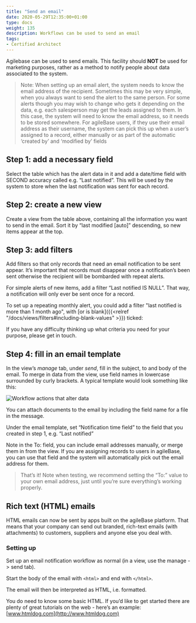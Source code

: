 ```yaml
---
title: "Send an email"
date: 2020-05-29T12:35:00+01:00
type: docs
weight: 135
description: Workflows can be used to send an email
tags:
- Certified Architect
---
```


Agilebase can be used to send emails. This facility should **NOT** be used for marketing purposes, rather as a method to notify people about data associated to the system.

> Note: When setting up an email alert, the system needs to know the email address of the recipient. Sometimes this may be very simple, when you always want to send the alert to the same person. For some alerts though you may wish to change who gets it depending on the data, e.g. each salesperson may get the leads assigned to them. In this case, the system will need to know the email address, so it needs to be stored somewhere. For agileBase users, if they use their email address as their username, the system can pick this up when a user’s assigned to a record, either manually or as part of the automatic ‘created by’ and ‘modified by’ fields

## Step 1: add a necessary field

Select the table which has the alert data in it and add a date/time field with SECOND accuracy called e.g. “Last notified”. This will be used by the system to store when the last notification was sent for each record.

## Step 2: create a new view

Create a view from the table above, containing all the information you want to send in the email. Sort it by “last modified [auto]” descending, so new items appear at the top.

## Step 3: add filters

Add filters so that only records that need an email notification to be sent appear. It’s important that records must disappear once a notification’s been sent otherwise the recipient will be bombarded with repeat alerts.

For simple alerts of new items, add a filter “Last notified IS NULL”. That way, a notification will only ever be sent once for a record.

To set up a repeating monthly alert, you could add a filter "last notified is more than 1 month ago", with [or is blank]({{<relref "/docs/views/filters#including-blank-values" >}}) ticked:

If you have any difficulty thinking up what criteria you need for your purpose, please get in touch.

## Step 4: fill in an email template

In the view’s _manage_ tab, under _send_, fill in the subject, to and body of the email. To merge in data from the view, use field names in lowercase surrounded by curly brackets. A typical template would look something like this:
 
![Workflow actions that alter data](/send-email.png)

You can attach documents to the email by including the field name for a file in the message.

Under the email template, set “Notification time field” to the field that you created in step 1, e.g. “Last notified”

Note in the To: field, you can include email addresses manually, or merge them in from the view. If you are assigning records to users in agileBase, you can use that field and the system will automatically pick out the email address for them.

> That’s it! Note when testing, we recommend setting the “To:” value to your own email address, just until you’re sure everything’s working properly.

## Rich text (HTML) emails
HTML emails can now be sent by apps built on the agileBase platform.
That means that your company can send out branded, rich-text emails (with attachments) to customers, suppliers and anyone else you deal with.

### Setting up
Set up an email notification workflow as normal (in a view, use the manage -> send tab).

Start the body of the email with `<html>` and end with `</html>`.

The email will then be interpreted as HTML, i.e. formatted.

You do need to know some basic HTML. If you’d like to get started there are plenty of great tutorials on the web - here’s an example: [www.htmldog.com](http://www.htmldog.com)